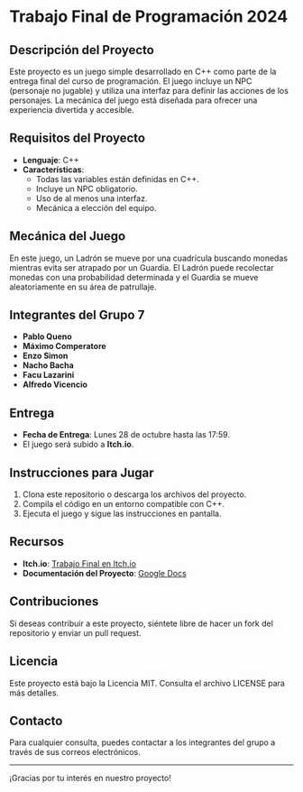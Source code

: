 # Trabajo Final de Programación 2024

## Descripción del Proyecto
Este proyecto es un juego simple desarrollado en C++ como parte de la entrega final del curso de programación. El juego incluye un NPC (personaje no jugable) y utiliza una interfaz para definir las acciones de los personajes. La mecánica del juego está diseñada para ofrecer una experiencia divertida y accesible.

## Requisitos del Proyecto
- **Lenguaje**: C++
- **Características**:
  - Todas las variables están definidas en C++.
  - Incluye un NPC obligatorio.
  - Uso de al menos una interfaz.
  - Mecánica a elección del equipo.

## Mecánica del Juego
En este juego, un Ladrón se mueve por una cuadrícula buscando monedas mientras evita ser atrapado por un Guardia. El Ladrón puede recolectar monedas con una probabilidad determinada y el Guardia se mueve aleatoriamente en su área de patrullaje.

## Integrantes del Grupo 7
- **Pablo Queno**
- **Máximo Comperatore**
- **Enzo Simon**
- **Nacho Bacha**
- **Facu Lazarini**
- **Alfredo Vicencio**

## Entrega
- **Fecha de Entrega**: Lunes 28 de octubre hasta las 17:59.
- El juego será subido a **Itch.io**.

## Instrucciones para Jugar
1. Clona este repositorio o descarga los archivos del proyecto.
2. Compila el código en un entorno compatible con C++.
3. Ejecuta el juego y sigue las instrucciones en pantalla.

## Recursos
- **Itch.io**: [Trabajo Final en Itch.io](https://pyoneerc1.itch.io/trabajo-final-prog-2024)
- **Documentación del Proyecto**: [Google Docs](https://docs.google.com/document/d/1s2I4jVwzVLHsnZQtCuD1Jjsy-tCt7QaTLMpd-C0hRwE/edit?pli=1&tab=t.0)

## Contribuciones
Si deseas contribuir a este proyecto, siéntete libre de hacer un fork del repositorio y enviar un pull request.

## Licencia
Este proyecto está bajo la Licencia MIT. Consulta el archivo LICENSE para más detalles.

## Contacto
Para cualquier consulta, puedes contactar a los integrantes del grupo a través de sus correos electrónicos.

---

¡Gracias por tu interés en nuestro proyecto!